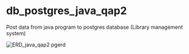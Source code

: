 # db_postgres_java_qap2
Post data from java program to postgres database (Library management system)

![ERD_java_qap2 pgerd](https://user-images.githubusercontent.com/105358840/228334902-3ed848f0-55a2-4fb4-a339-3dc8066ee030.png)
